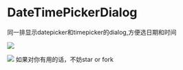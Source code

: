# DateTimePickerDialog

同一排显示datepicker和timepicker的dialog,方便选日期和时间

![](https://github.com/vienan/DateTimePickerDialog/blob/master/screenshot/S60124-202426.jpg)

![](https://github.com/vienan/DateTimePickerDialog/blob/master/screenshot/S60124-202446.jpg)
如果对你有用的话，不妨star or fork
